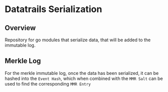 # Datatrails Serialization

## Overview

Repository for go modules that serialize data, that will be added to the immutable log.


## Merkle Log

For the merkle immutable log, once the data has been serialized, it can be hashed into the `Event Hash`, which when combined with the `MMR Salt` can
be used to find the corresponding `MMR Entry`

